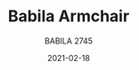 ---
designer: "Odo Fioravanti"
description: "Babila%20collection%20is%20able%20to%20move%20along%20tradition%20and%20innovation%20with%20great%20agility.%20The%20strenght%20of%20this%20collection%20is%20its%20simplicity%20and%20directness%2C%20to%20recall%20a%20timeless%20shape.%20Armchair%20with%20polypropylene%20shell%20and%20steel%20rod%20sled%20frame%20%D811mm."
image_primary: "img/Babila_2745_01_zoom.jpg"
image_secondary: "img/Babila_2745_02_zoom.jpg"
manufacturer: "Pedrali"
href: "https://www.pedrali.it/en/products/catalog/Poltrona-BABILA-2745-00002/"
subtitle: "BABILA 2745"
tags: 
  - "Pedrali"
  - "Chairs"
title: "Babila Armchair"
category: "Chairs"
slug: "/manufacturers/pedrali/chairs/odo-fioravanti-babila-armchair"
date: "2021-02-18"
---